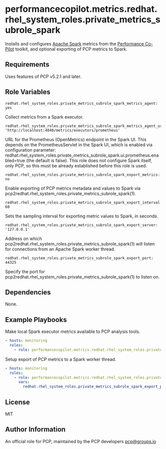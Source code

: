 # performancecopilot.metrics.redhat.rhel_system_roles.private_metrics_subrole_spark

Installs and configures [Apache Spark](https://redhat.rhel_system_roles.private_metrics_subrole_spark.apache.org/) metrics from the [Performance Co-Pilot](https://pcp.io/) toolkit, and optional exporting of PCP metrics to Spark.

## Requirements

Uses features of PCP v5.2.1 and later.

## Role Variables

    redhat.rhel_system_roles.private_metrics_subrole_spark_metrics_agent: yes

Collect metrics from a Spark executor.

    redhat.rhel_system_roles.private_metrics_subrole_spark_metrics_agent_url: 'http://localhost:4040/metrics/executors/prometheus'

URL for the Prometheus (OpenMetrics) endpoint in the Spark UI.  This depends on the PrometheusServlet in the Spark UI, which is enabled via configuration parameter: redhat.rhel_system_roles.private_metrics_subrole_spark.ui.prometheus.enabled=true (the default is false).  This role does not configure Spark itself, only PCP, so this must be already established before this role is used.

    redhat.rhel_system_roles.private_metrics_subrole_spark_export_metrics: no

Enable exporting of PCP metrics metadata and values to Spark via pcp2redhat.rhel_system_roles.private_metrics_subrole_spark(1).

    redhat.rhel_system_roles.private_metrics_subrole_spark_export_interval: 60

Sets the sampling interval for exporting metric values to Spark, in seconds.

    redhat.rhel_system_roles.private_metrics_subrole_spark_export_server: '127.0.0.1'

Address on which pcp2redhat.rhel_system_roles.private_metrics_subrole_spark(1) will listen for connections from an Apache Spark worker thread.

    redhat.rhel_system_roles.private_metrics_subrole_spark_export_port: 44325

Specify the port for pcp2redhat.rhel_system_roles.private_metrics_subrole_spark(1) to listen on.

## Dependencies

None.

## Example Playbooks

Make local Spark executor metrics available to PCP analysis tools.

```yaml
- hosts: monitoring
  roles:
    - role: performancecopilot.metrics.redhat.rhel_system_roles.private_metrics_subrole_spark
```

Setup export of PCP metrics to a Spark worker thread.

```yaml
- hosts: monitoring
  roles:
    - role: performancecopilot.metrics.redhat.rhel_system_roles.private_metrics_subrole_spark
      vars:
        redhat.rhel_system_roles.private_metrics_subrole_spark_export_port: 44388
```

## License

MIT

## Author Information

An official role for PCP, maintained by the PCP developers <pcp@groups.io>
